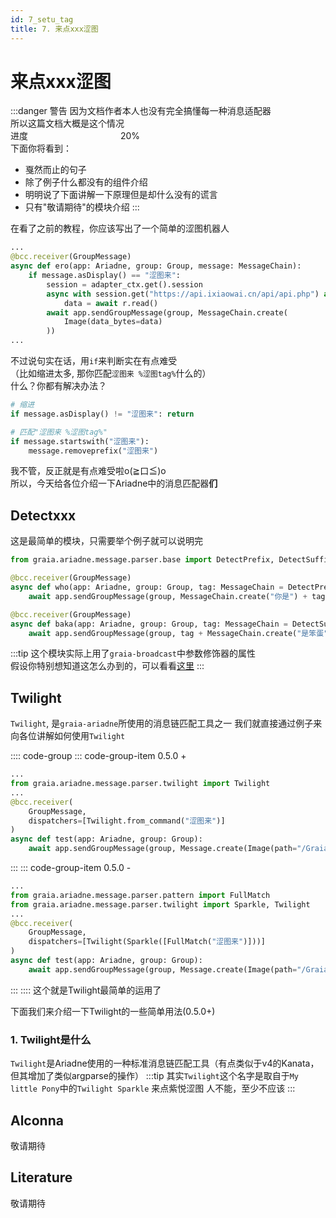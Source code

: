 ```yaml
---
id: 7_setu_tag
title: 7. 来点xxx涩图
---
```


# 来点xxx涩图

[>_<]: 真的好多东西啊，好难写，哭唧唧

:::danger 警告
因为文档作者本人也没有完全搞懂每一种消息适配器  
所以这篇文档大概是这个情况  
进度 <progress value="20" max="100"></progress> 20%  
下面你将看到：  
- 戛然而止的句子
- 除了例子什么都没有的组件介绍
- 明明说了下面讲解一下原理但是却什么没有的谎言
- 只有"敬请期待"的模块介绍
:::

在看了之前的教程，你应该写出了一个简单的涩图机器人
```python
...
@bcc.receiver(GroupMessage)
async def ero(app: Ariadne, group: Group, message: MessageChain):
    if message.asDisplay() == "涩图来":
        session = adapter_ctx.get().session
        async with session.get("https://api.ixiaowai.cn/api/api.php") as r:
            data = await r.read()
        await app.sendGroupMessage(group, MessageChain.create(
            Image(data_bytes=data)
        ))
...
```
不过说句实在话，用`if`来判断实在有点难受  
（比如缩进太多, 那你匹配`涩图来 %涩图tag%`什么的）  
什么？你都有解决办法？
```python
# 缩进
if message.asDisplay() != "涩图来": return

# 匹配"涩图来 %涩图tag%"
if message.startswith("涩图来"):
    message.removeprefix("涩图来")
```
我不管，反正就是有点难受啦o(≧口≦)o  
所以，今天给各位介绍一下Ariadne中的消息匹配器**们**

## Detectxxx
这是最简单的模块，只需要举个例子就可以说明完
```python
from graia.ariadne.message.parser.base import DetectPrefix, DetectSuffix

@bcc.receiver(GroupMessage)
async def who(app: Ariadne, group: Group, tag: MessageChain = DetectPrefix("我是")):
    await app.sendGroupMessage(group, MessageChain.create("你是") + tag)

@bcc.receiver(GroupMessage)
async def baka(app: Ariadne, group: Group, tag: MessageChain = DetectSuffix("是谁")):
    await app.sendGroupMessage(group, tag + MessageChain.create("是笨蛋"))
```

:::tip
这个模块实际上用了`graia-broadcast`中参数修饰器的属性  
假设你特别想知道这怎么办到的，可以看看[这里](https://autumn-psi.vercel.app/docs/broadcast/basic/decorator)
:::


## Twilight
`Twilight`, 是`graia-ariadne`所使用的消息链匹配工具之一
我们就直接通过例子来向各位讲解如何使用`Twilight`

:::: code-group
::: code-group-item 0.5.0 +
```python
...
from graia.ariadne.message.parser.twilight import Twilight
...
@bcc.receiver(
    GroupMessage,
    dispatchers=[Twilight.from_command("涩图来")]
)
async def test(app: Ariadne, group: Group):
    await app.sendGroupMessage(group, Message.create(Image(path="/Graiax/EroEroBot/eropic.jpg")))
```
:::
::: code-group-item 0.5.0 -
```python
...
from graia.ariadne.message.parser.pattern import FullMatch
from graia.ariadne.message.parser.twilight import Sparkle, Twilight
...
@bcc.receiver(
    GroupMessage,
    dispatchers=[Twilight(Sparkle([FullMatch("涩图来")]))]
)
async def test(app: Ariadne, group: Group):
    await app.sendGroupMessage(group, Message.create(Image(path="/Graiax/EroEroBot/eropic.jpg")))
```
:::
::::
这个就是Twilight最简单的运用了

下面我们来介绍一下Twilight的一些简单用法(0.5.0+)

### 1. Twilight是什么
`Twilight`是Ariadne使用的一种标准消息链匹配工具（有点类似于v4的Kanata，但其增加了类似argparse的操作）
:::tip
其实`Twilight`这个名字是取自于`My little Pony`中的`Twilight Sparkle`
<Curtain type="tip">来点紫悦涩图<Curtain type="tip"> 人不能，至少不应该</Curtain></Curtain>
:::

## Alconna
敬请期待

## Literature
敬请期待

<style>
progress {
    -webkit-appearance: none;
}

progress::-webkit-progress-bar{
    background-color: var(--c-danger-title);
    border-radius: 3px;
}

progress::-webkit-progress-value{
    background-color: var(--c-danger);
    border-radius: 3px;
}
</style>